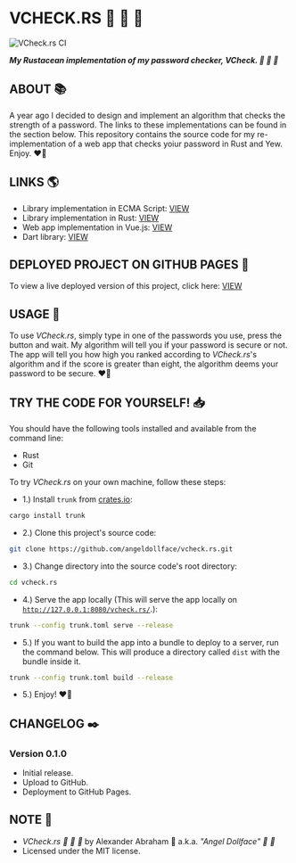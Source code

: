 # VCHECK.RS :ribbon: :rocket: :crab:

![VCheck.rs CI](https://github.com/angeldollface/vcheck.rs/actions/workflows/yew.yml/badge.svg)

***My Rustacean implementation of my password checker, VCheck. :ribbon: :rocket: :crab:***

## ABOUT :books:

A year ago I decided to design and implement an algorithm that checks the strength of a password. The links to these implementations can be found in the section below. This repository contains the source code for my re-implementation of a web app that checks yoiur password in Rust and Yew. Enjoy. :heart_on_fire:

## LINKS :earth_americas:

- Library implementation in ECMA Script: [VIEW](https://github.com/angeldollface/vulcheck)
- Library implementation in Rust: [VIEW](https://github.com/angeldollface/flek)
- Web app implementation in Vue.js: [VIEW](https://github.com/angeldollface/vcheck)
- Dart library: [VIEW](https://angeldollface/securitycheck)

## DEPLOYED PROJECT ON GITHUB PAGES :rocket:

To view a live deployed version of this project, click here: [VIEW](https://angeldollface.art/vcheck.rs)

## USAGE :hammer:

To use *VCheck.rs*, simply type in one of the passwords you use, press the button and wait. My algorithm will tell you if your password is secure or not. The app will tell you how high you ranked according to *VCheck.rs*'s algorithm and if the score is greater than eight, the algorithm deems your password to be secure. :heart_on_fire:

## TRY THE CODE FOR YOURSELF! :inbox_tray:

You should have the following tools installed and available from the command line:

- Rust
- Git

To try *VCheck.rs* on your own machine, follow these steps:

- 1.) Install `trunk` from [crates.io](https://crates.io/crates/trunk):

```bash
cargo install trunk
```

- 2.) Clone this project's source code:

```bash
git clone https://github.com/angeldollface/vcheck.rs.git
```

- 3.) Change directory into the source code's root directory:

```bash
cd vcheck.rs
```

- 4.) Serve the app locally (This will serve the app locally on [`http://127.0.0.1:8080/vcheck.rs/`](http://127.0.0.1:8080/vcheck.rs/).):

```bash
trunk --config trunk.toml serve --release
```

- 5.) If you want to build the app into a bundle to deploy to a server, run the command below. This will produce a directory called `dist` with the bundle inside it.

```bash
trunk --config trunk.toml build --release
```

- 5.) Enjoy! :heart_on_fire:


## CHANGELOG :black_nib:

### Version 0.1.0

- Initial release.
- Upload to GitHub.
- Deployment to GitHub Pages.

## NOTE :scroll:

- *VCheck.rs :ribbon: :rocket: :crab:* by Alexander Abraham :black_heart: a.k.a. *"Angel Dollface" :dolls: :ribbon:*
- Licensed under the MIT license.
